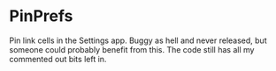 # PinPrefs
Pin link cells in the Settings app.
Buggy as hell and never released, but someone could probably benefit from this. The code still has all my commented out bits left in.

